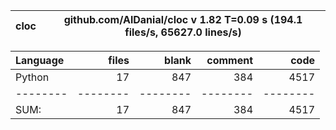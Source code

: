 cloc|github.com/AlDanial/cloc v 1.82  T=0.09 s (194.1 files/s, 65627.0 lines/s)
--- | ---

Language|files|blank|comment|code
:-------|-------:|-------:|-------:|-------:
Python|17|847|384|4517
--------|--------|--------|--------|--------
SUM:|17|847|384|4517
